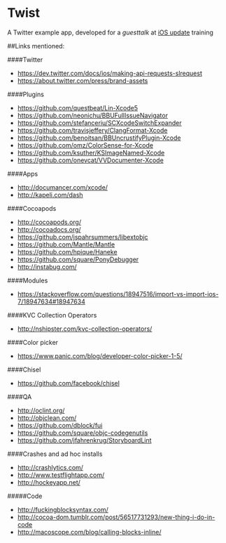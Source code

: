 Twist
=====

A Twitter example app, developed for a *guesttalk* at [iOS update](http://www.itfactory.hu/Info/iosu) training

##Links mentioned:

####Twitter

* https://dev.twitter.com/docs/ios/making-api-requests-slrequest
* https://about.twitter.com/press/brand-assets

####Plugins

* https://github.com/questbeat/Lin-Xcode5
* https://github.com/neonichu/BBUFullIssueNavigator
* https://github.com/stefanceriu/SCXcodeSwitchExpander
* https://github.com/travisjeffery/ClangFormat-Xcode
* https://github.com/benoitsan/BBUncrustifyPlugin-Xcode
* https://github.com/omz/ColorSense-for-Xcode
* https://github.com/ksuther/KSImageNamed-Xcode
* https://github.com/onevcat/VVDocumenter-Xcode

####Apps

* http://documancer.com/xcode/
* http://kapeli.com/dash

####Cocoapods

* http://cocoapods.org/
* http://cocoadocs.org/
* https://github.com/jspahrsummers/libextobjc
* https://github.com/Mantle/Mantle
* https://github.com/hpique/Haneke
* https://github.com/square/PonyDebugger
* http://instabug.com/

####Modules

* https://stackoverflow.com/questions/18947516/import-vs-import-ios-7/18947634#18947634

####KVC Collection Operators

* http://nshipster.com/kvc-collection-operators/

####Color picker

* https://www.panic.com/blog/developer-color-picker-1-5/

####Chisel

* https://github.com/facebook/chisel

####QA

* http://oclint.org/
* http://objclean.com/
* https://github.com/dblock/fui
* https://github.com/square/objc-codegenutils
* https://github.com/jfahrenkrug/StoryboardLint

####Crashes and ad hoc installs

* http://crashlytics.com/
* http://www.testflightapp.com/
* http://hockeyapp.net/

#####Code

* http://fuckingblocksyntax.com/
* http://cocoa-dom.tumblr.com/post/56517731293/new-thing-i-do-in-code
* http://macoscope.com/blog/calling-blocks-inline/
